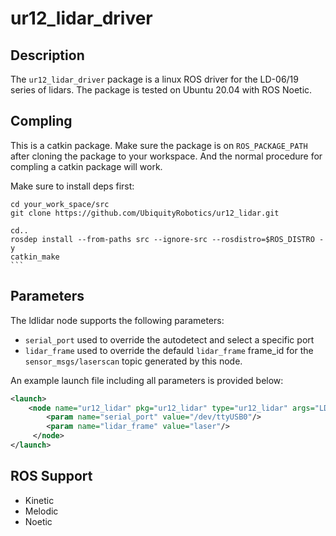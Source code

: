 # ur12_lidar_driver

## Description
The `ur12_lidar_driver` package is a linux ROS driver for the LD-06/19 series of lidars.
The package is tested on Ubuntu 20.04 with ROS Noetic.

## Compling

This is a catkin package. Make sure the package is on `ROS_PACKAGE_PATH` after cloning the package to your workspace. And the normal procedure for compling a catkin package will work.

Make sure to install deps first:

    cd your_work_space/src
    git clone https://github.com/UbiquityRobotics/ur12_lidar.git

    cd..
    rosdep install --from-paths src --ignore-src --rosdistro=$ROS_DISTRO -y
    catkin_make 
    ```

## Parameters

The ldlidar node supports the following parameters:

* `serial_port` used to override the autodetect and select a specific port
* `lidar_frame` used to override the defauld `lidar_frame` frame_id for the 
  `sensor_msgs/laserscan` topic generated by this node.

An example launch file including all parameters is provided below:

```xml
<launch>
    <node name="ur12_lidar" pkg="ur12_lidar" type="ur12_lidar" args="LD06" output="screen" >
        <param name="serial_port" value="/dev/ttyUSB0"/>
        <param name="lidar_frame" value="laser"/>
     </node>
</launch>
```

## ROS Support

- Kinetic
- Melodic
- Noetic
